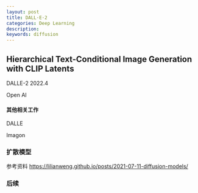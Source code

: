 ```yaml
---
layout: post
title: DALL·E·2
categories: Deep Learning
description:
keywords: diffusion
---
```


## Hierarchical Text-Conditional Image Generation with CLIP Latents

DALLE-2  2022.4 

Open AI

#### 其他相关工作

DALLE

Imagon

### 扩散模型



参考资料 https://lilianweng.github.io/posts/2021-07-11-diffusion-models/

### 后续

